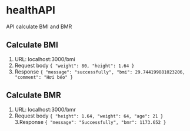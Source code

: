 # healthAPI
API calculate BMI and BMR

## Calculate BMI

1. URL: localhost:3000/bmi
2. Request body 
`
{
	"weight": 80,
	"height": 1.64
}
`
3. Response
`
{
    "message": "successfully",
    "bmi": 29.744199881023206,
    "comment": "Hơi béo"
}
`

## Calculate BMR

1. URL: localhost:3000/bmr
2. Request body
`
{
	"height": 1.64,
	"weight": 64,
	"age": 21
}
`
3.Response
`
{
    "message": "Successfully",
    "bmr": 1173.652
}
`
